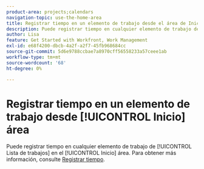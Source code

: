 ```yaml
---
product-area: projects;calendars
navigation-topic: use-the-home-area
title: Registrar tiempo en un elemento de trabajo desde el área de Inicio
description: Puede registrar tiempo en cualquier elemento de trabajo de [!UICONTROL Lista de trabajos] en el [!UICONTROL Inicio] área. Para obtener más información, consulte [!UICONTROL Inicio] en el artículo Registrar el tiempo.
author: Lisa
feature: Get Started with Workfront, Work Management
exl-id: e68f4200-dbcb-4a2f-a2f7-45fb968684cc
source-git-commit: 5d6e9788ccbae7a8970cff56558233a57ceee1ab
workflow-type: tm+mt
source-wordcount: '68'
ht-degree: 0%

---
```


# Registrar tiempo en un elemento de trabajo desde [!UICONTROL Inicio] área

Puede registrar tiempo en cualquier elemento de trabajo de [!UICONTROL Lista de trabajos] en el [!UICONTROL Inicio] área. Para obtener más información, consulte  [Registrar tiempo](../../../timesheets/create-and-manage-timesheets/log-time.md).
